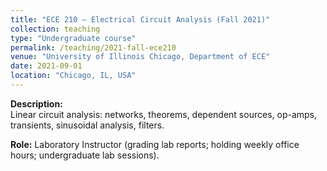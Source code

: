 ```yaml
---
title: "ECE 210 – Electrical Circuit Analysis (Fall 2021)"
collection: teaching
type: "Undergraduate course"
permalink: /teaching/2021-fall-ece210
venue: "University of Illinois Chicago, Department of ECE"
date: 2021-09-01
location: "Chicago, IL, USA"
---
```


**Description:**  
Linear circuit analysis: networks, theorems, dependent sources, op-amps, transients, sinusoidal analysis, filters.  

**Role:** Laboratory Instructor (grading lab reports; holding weekly office hours; undergraduate lab sessions).

